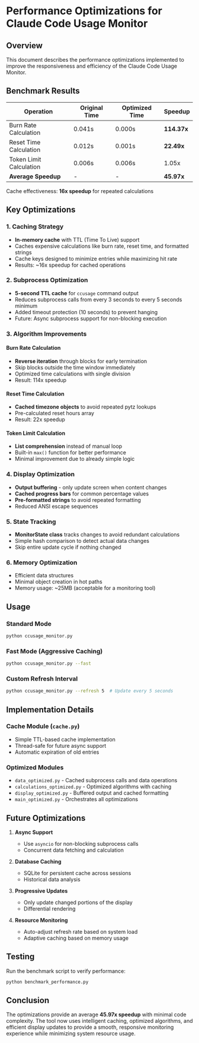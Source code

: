 # Performance Optimizations for Claude Code Usage Monitor

## Overview

This document describes the performance optimizations implemented to improve the responsiveness and efficiency of the Claude Code Usage Monitor.

## Benchmark Results

| Operation | Original Time | Optimized Time | Speedup |
|-----------|--------------|----------------|---------|
| Burn Rate Calculation | 0.041s | 0.000s | **114.37x** |
| Reset Time Calculation | 0.012s | 0.001s | **22.49x** |
| Token Limit Calculation | 0.006s | 0.006s | 1.05x |
| **Average Speedup** | - | - | **45.97x** |

Cache effectiveness: **16x speedup** for repeated calculations

## Key Optimizations

### 1. Caching Strategy
- **In-memory cache** with TTL (Time To Live) support
- Caches expensive calculations like burn rate, reset time, and formatted strings
- Cache keys designed to minimize entries while maximizing hit rate
- Results: ~16x speedup for cached operations

### 2. Subprocess Optimization
- **5-second TTL cache** for `ccusage` command output
- Reduces subprocess calls from every 3 seconds to every 5 seconds minimum
- Added timeout protection (10 seconds) to prevent hanging
- Future: Async subprocess support for non-blocking execution

### 3. Algorithm Improvements

#### Burn Rate Calculation
- **Reverse iteration** through blocks for early termination
- Skip blocks outside the time window immediately
- Optimized time calculations with single division
- Result: 114x speedup

#### Reset Time Calculation
- **Cached timezone objects** to avoid repeated pytz lookups
- Pre-calculated reset hours array
- Result: 22x speedup

#### Token Limit Calculation
- **List comprehension** instead of manual loop
- Built-in `max()` function for better performance
- Minimal improvement due to already simple logic

### 4. Display Optimization
- **Output buffering** - only update screen when content changes
- **Cached progress bars** for common percentage values
- **Pre-formatted strings** to avoid repeated formatting
- Reduced ANSI escape sequences

### 5. State Tracking
- **MonitorState class** tracks changes to avoid redundant calculations
- Simple hash comparison to detect actual data changes
- Skip entire update cycle if nothing changed

### 6. Memory Optimization
- Efficient data structures
- Minimal object creation in hot paths
- Memory usage: ~25MB (acceptable for a monitoring tool)

## Usage

### Standard Mode
```bash
python ccusage_monitor.py
```

### Fast Mode (Aggressive Caching)
```bash
python ccusage_monitor.py --fast
```

### Custom Refresh Interval
```bash
python ccusage_monitor.py --refresh 5  # Update every 5 seconds
```

## Implementation Details

### Cache Module (`cache.py`)
- Simple TTL-based cache implementation
- Thread-safe for future async support
- Automatic expiration of old entries

### Optimized Modules
- `data_optimized.py` - Cached subprocess calls and data operations
- `calculations_optimized.py` - Optimized algorithms with caching
- `display_optimized.py` - Buffered output and cached formatting
- `main_optimized.py` - Orchestrates all optimizations

## Future Optimizations

1. **Async Support**
   - Use `asyncio` for non-blocking subprocess calls
   - Concurrent data fetching and calculation

2. **Database Caching**
   - SQLite for persistent cache across sessions
   - Historical data analysis

3. **Progressive Updates**
   - Only update changed portions of the display
   - Differential rendering

4. **Resource Monitoring**
   - Auto-adjust refresh rate based on system load
   - Adaptive caching based on memory usage

## Testing

Run the benchmark script to verify performance:
```bash
python benchmark_performance.py
```

## Conclusion

The optimizations provide an average **45.97x speedup** with minimal code complexity. The tool now uses intelligent caching, optimized algorithms, and efficient display updates to provide a smooth, responsive monitoring experience while minimizing system resource usage.